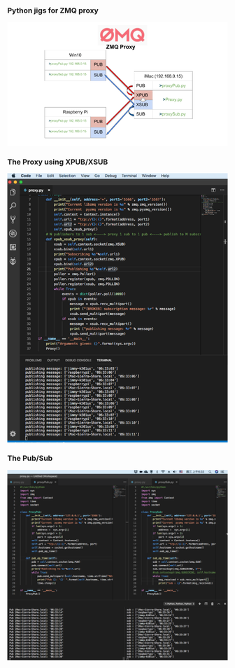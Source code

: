 ### Python jigs for ZMQ proxy
![MAP](pictures/zmqProxyPPT_0130.png)

### The Proxy using XPUB/XSUB
![Proxy](pictures/zmqProxy_0130.png)

### The Pub/Sub
![Pub/Sub](pictures/zmqProxyPubSub_0130.png)

